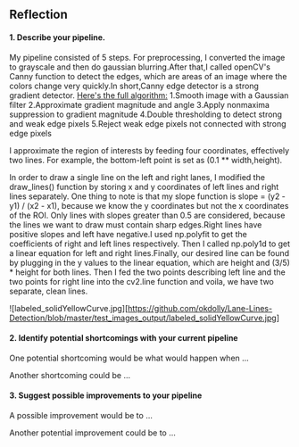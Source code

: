 ## Reflection

#### 1. Describe your pipeline.

My pipeline consisted of 5 steps. For preprocessing, I converted the image to grayscale and then do gaussian blurring.After that,I called openCV's Canny function to detect the edges, which are areas of an image where the colors change very quickly.In short,Canny edge detector is a strong gradient detector. 
[Here's the full algorithm:](https://web.stanford.edu/class/ee368/Handouts/Lectures/2014_Spring/Combined_Slides/11-Edge-Detection-Combined.pdf)
1.Smooth image with a Gaussian filter
2.Approximate gradient magnitude and angle
3.Apply nonmaxima suppression to gradient magnitude
4.Double thresholding to detect strong and weak edge pixels
5.Reject weak edge pixels not connected with strong edge pixels

I approximate the region of interests by feeding four coordinates, effectively two lines. For example, the bottom-left point is set as (0.1 ** width,height).

In order to draw a single line on the left and right lanes, I modified the draw_lines() function by storing x and y coordinates of left lines and right lines separately. One thing to note is that my slope function is  slope = (y2 - y1) / (x2 - x1), because we know the y coordinates but not the x coordinates of the ROI. Only lines with slopes greater than 0.5 are considered, because the lines we want to draw must contain sharp edges.Right lines have positive slopes and left have negative.I used np.polyfit to get the coefficients of right and left lines respectively. Then I called np.poly1d to get a linear equation for left and right lines.Finally, our desired line can be found by plugging in the y values to the linear equation, which are height and (3/5) * height for both lines. Then I fed the two points describing left line and the two points for right line into the cv2.line function and voila, we have two separate, clean lines.



![labeled_solidYellowCurve.jpg][https://github.com/okdolly/Lane-Lines-Detection/blob/master/test_images_output/labeled_solidYellowCurve.jpg]


#### 2. Identify potential shortcomings with your current pipeline


One potential shortcoming would be what would happen when ... 

Another shortcoming could be ...


#### 3. Suggest possible improvements to your pipeline

A possible improvement would be to ...

Another potential improvement could be to ...
